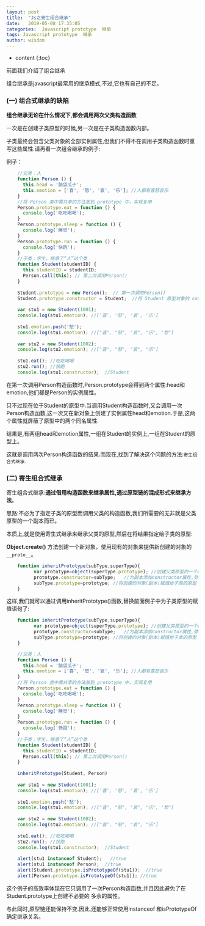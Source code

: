 ```yaml
---
layout: post
title:  "Js之寄生组合继承"
date:   2019-05-08 17:35:05
categories:  Javascript prototype  继承
tags: Javascript prototype  继承
author: wisdom
---
```


* content
{:toc}

前面我们介绍了组合继承

组合继承是javascript最常用的继承模式,不过,它也有自己的不足。




### (一) 组合式继承的缺陷

**组合继承无论在什么情况下,都会调用两次父类构造函数**

一次是在创建子类原型的时候,另一次是在子类构造函数内部。

子类最终会包含父类对象的全部实例属性,但我们不得不在调用子类构造函数时重写这些属性.请再看一次组合继承的例子:

例子：

```js
    //父类：人
    function Person () {
      this.head = '脑袋瓜子';
      this.emotion = ['喜', '怒', '哀', '乐']; //人都有喜怒哀乐
    }
    //将 Person 类中需共享的方法放到 prototype 中，实现复用
    Person.prototype.eat = function () {
      console.log('吃吃喝喝');
    }
    Person.prototype.sleep = function () {
      console.log('睡觉');
    }
    Person.prototype.run = function () {
      console.log('快跑');
    }
    //子类：学生，继承了“人”这个类
    function Student(studentID) {
      this.studentID = studentID;
      Person.call(this); // 第二次调用Person()
    }
    
    Student.prototype = new Person();  // 第一次调用Person()
    Student.prototype.constructor = Student;  //将 Student 原型对象的 constructor 指针重新指向 Student 本身
    
    var stu1 = new Student(1001);
    console.log(stu1.emotion); //['喜', '怒', '哀', '乐']
    
    stu1.emotion.push('愁');
    console.log(stu1.emotion); //["喜", "怒", "哀", "乐", "愁"]
    
    var stu2 = new Student(1002);
    console.log(stu2.emotion); //["喜", "怒", "哀", "乐"]
    
    stu1.eat(); //吃吃喝喝
    stu2.run(); //快跑
    console.log(stu1.constructor);  //Student
```    
        
在第一次调用Person构造函数时,Person.prototype会得到两个属性:head和emotion,他们都是Person的实例属性。

只不过现在位于Student的原型中.当调用Student构造函数时,又会调用一次Person构造函数,这一次又在新对象上创建了实例属性head和emotion.于是,这两个属性就屏蔽了原型中的两个同名属性.

结果是,有两组head和emotion属性,一组在Student的实例上,一组在Student的原型上。

这就是调用两次Person构造函数的结果.而现在,找到了解决这个问题的方法:`寄生组合式继承`.

### (二) 寄生组合式继承

寄生组合式继承:**通过借用构造函数来继承属性,通过原型链的混成形式来继承方法**。

思路:不必为了指定子类的原型而调用父类的构造函数,我们所需要的无非就是父类原型的一个副本而已。

本质上,就是使用寄生式继承来继承父类的原型,然后在将结果指定给子类的原型:

**Object.create()** 方法创建一个新对象，使用现有的对象来提供新创建的对象的`__proto__`。
 
```js
    function inheritPrototype(subType,superType){
          var prototype=object(superType.prototype); //创建父类原型的一个副本 等同于使用Object.create(superType.prototype)
          prototype.constructor=subType;   //为副本添加constructor属性,弥补重写原型而失去的constructor属性
          subType.prototype=prototype; //将创建的对象(副本)赋值给子类的原型
    }
```    

这样,我们就可以通过调用inheritPrototype()函数,替换前面例子中为子类原型的赋值语句了:

```js
    function inheritPrototype(subType,superType){
          var prototype=object(superType.prototype); //创建父类原型的一个副本 等同于使用Object.create(superType.prototype)
          prototype.constructor=subType;   //为副本添加constructor属性,弥补重写原型而失去的constructor属性
          subType.prototype=prototype; //将创建的对象(副本)赋值给子类的原型
    }

    //父类：人
    function Person () {
      this.head = '脑袋瓜子';
      this.emotion = ['喜', '怒', '哀', '乐']; //人都有喜怒哀乐
    }
    //将 Person 类中需共享的方法放到 prototype 中，实现复用
    Person.prototype.eat = function () {
      console.log('吃吃喝喝');
    }
    Person.prototype.sleep = function () {
      console.log('睡觉');
    }
    Person.prototype.run = function () {
      console.log('快跑');
    }
    //子类：学生，继承了“人”这个类
    function Student(studentID) {
      this.studentID = studentID;
      Person.call(this); // 第二次调用Person()
    }
    
    inheritPrototype(Student, Person)
    
    var stu1 = new Student(1001);
    console.log(stu1.emotion); //['喜', '怒', '哀', '乐']
    
    stu1.emotion.push('愁');
    console.log(stu1.emotion); //["喜", "怒", "哀", "乐", "愁"]
    
    var stu2 = new Student(1002);
    console.log(stu2.emotion); //["喜", "怒", "哀", "乐"]
    
    stu1.eat(); //吃吃喝喝
    stu2.run(); //快跑
    console.log(stu1.constructor);  //Student
    
    alert(stu1 instanceof Student);   //true
    alert(stu1 instanceof Person);  //true
    alert(Student.prototype.isPrototypeOf(stu1));  //true
    alert(Person.prototype.isPrototypeOf(stu1)); //true
```    
    
这个例子的高效率体现在它只调用了一次Person构造函数,并且因此避免了在Student.prototype上创建不必要的 多余的属性。

与此同时,原型链还能保持不变.因此,还能够正常使用instanceof 和isPrototypeOf确定继承关系。   
